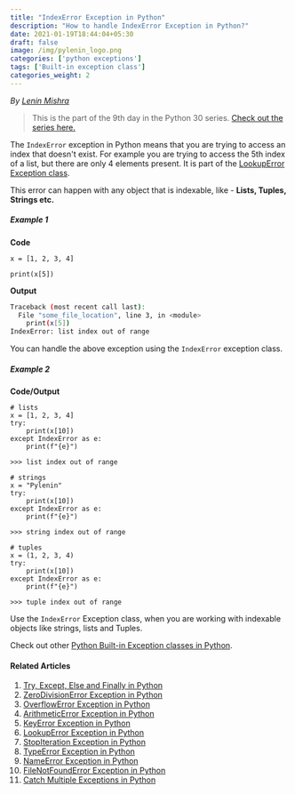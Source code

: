 ```yaml
---
title: "IndexError Exception in Python"
description: "How to handle IndexError Exception in Python?"
date: 2021-01-19T18:44:04+05:30
draft: false
image: /img/pylenin_logo.png
categories: ['python exceptions']
tags: ['Built-in exception class']
categories_weight: 2
---
```

<div class="sharethis-inline-follow-buttons"></div>

*By [Lenin Mishra](https://www.pylenin.com/authors/#lenin-mishra)*

> This is the part of the 9th day in the Python 30 series. [Check out the series here.](https://www.youtube.com/playlist?list=PLqEbL1vopgvuI-3wzwHqftEkH3AILozS5)

The `IndexError` exception in Python means that you are trying to access an index that doesn't exist. For example you are trying to access the 5th index of a list, but there are only 4 elements present. It is part of the [LookupError Exception class](https://www.pylenin.com/blogs/lookup-error-python). 

This error can happen with any object that is indexable, like - **Lists, Tuples, Strings etc.**

##### Example 1

**Code**

```python3
x = [1, 2, 3, 4]

print(x[5])
```

**Output**

```bash
Traceback (most recent call last):
  File "some_file_location", line 3, in <module>
    print(x[5])
IndexError: list index out of range
```

You can handle the above exception using the `IndexError` exception class.

##### Example 2

**Code/Output**

```python3
# lists
x = [1, 2, 3, 4]
try:
    print(x[10])
except IndexError as e:
    print(f"{e}")
    
>>> list index out of range
    
# strings
x = "Pylenin"
try:
    print(x[10])
except IndexError as e:
    print(f"{e}")

>>> string index out of range

# tuples
x = (1, 2, 3, 4)
try:
    print(x[10])
except IndexError as e:
    print(f"{e}")

>>> tuple index out of range
```

Use the `IndexError` Exception class, when you are working with indexable objects like strings, lists and Tuples.

Check out other [Python Built-in Exception classes in Python](https://www.pylenin.com/tags/built-in-exception-class/).

#### Related Articles

1. [Try, Except, Else and Finally in Python](https://www.pylenin.com/blogs/python-try-except-else-finally/)
2. [ZeroDivisionError Exception in Python](https://www.pylenin.com/blogs/zero-division-error-python/)
3. [OverflowError Exception in Python](https://www.pylenin.com/blogs/overflow-error-python/)
4. [ArithmeticError Exception in Python](https://www.pylenin.com/blogs/arithmetic-error-python/)
5. [KeyError Exception in Python](https://www.pylenin.com/blogs/key-error-python/)
6. [LookupError Exception in Python](https://www.pylenin.com/blogs/lookup-error-python/)
7. [StopIteration Exception in Python](https://www.pylenin.com/blogs/stop-iteration-error-python/)
8. [TypeError Exception in Python](https://www.pylenin.com/blogs/type-error-python/)
9. [NameError Exception in Python](https://www.pylenin.com/blogs/name-error-python/)
10. [FileNotFoundError Exception in Python](https://www.pylenin.com/blogs/file-not-found-error-python/)
11. [Catch Multiple Exceptions in Python](https://www.pylenin.com/blogs/catch-multiple-exceptions-python/)